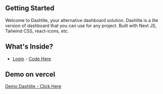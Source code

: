 ## Getting Started
Welcome to Dashlite, your alternative dashboard solution.
Dashlite is a lite version of dashboard that you can use for any project.
Built with Next JS, Tailwind CSS, react-icons, etc.

## What's Inside?

- [Login](https://dashlite-silk.vercel.app) - [Code Here](https://github.com/alvine998/dashlite/blob/master/src/pages/index.tsx)


## Demo on vercel
[Demo Dashlite - Click Here](https://dashlite-silk.vercel.app)
